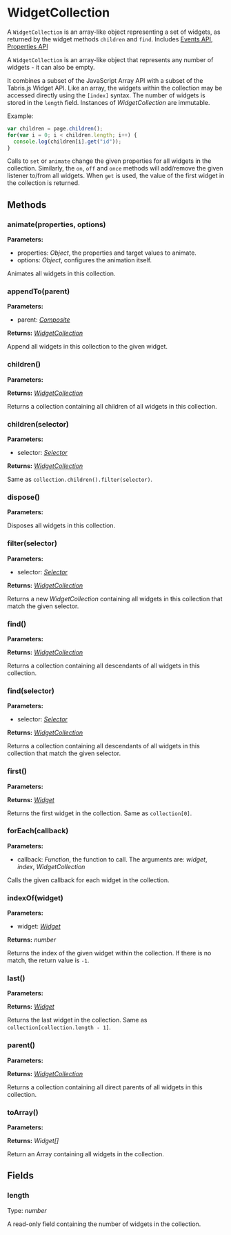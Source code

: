 # WidgetCollection

A `WidgetCollection` is an array-like object representing a set of widgets, as returned by the widget methods `children` and `find`.
Includes [Events API](Events.md), [Properties API](Properties.md)

A `WidgetCollection` is an array-like object that represents any number of widgets - it can also be empty. 

It combines a subset of the JavaScript Array API with a subset of the Tabris.js Widget API. Like an array, the widgets within the collection may be accessed directly using the `[index]` syntax. The number of widgets is stored in the `length` field. Instances of *WidgetCollection* are immutable.

Example:

```js
var children = page.children();
for(var i = 0; i < children.length; i++) {
  console.log(children[i].get("id"));
}
```

Calls to `set` or `animate` change the given properties for all widgets in the collection. Similarly, the `on`, `off` and `once` methods will add/remove the given listener to/from all widgets. When `get` is used, the value of the first widget in the collection is returned. 

## Methods

### animate(properties, options)



**Parameters:** 

- properties: *Object*, the properties and target values to animate.
- options: *Object*, configures the animation itself.

Animates all widgets in this collection.


### appendTo(parent)



**Parameters:** 

- parent: *[Composite](Composite.md)*

**Returns:** *[WidgetCollection](WidgetCollection.md)*

Append all widgets in this collection to the given widget.


### children()



**Parameters:** 



**Returns:** *[WidgetCollection](WidgetCollection.md)*

Returns a collection containing all children of all widgets in this collection.


### children(selector)



**Parameters:** 

- selector: *[Selector](../types.md#selector)*

**Returns:** *[WidgetCollection](WidgetCollection.md)*

Same as `collection.children().filter(selector)`.


### dispose()



**Parameters:** 



Disposes all widgets in this collection.


### filter(selector)



**Parameters:** 

- selector: *[Selector](../types.md#selector)*

**Returns:** *[WidgetCollection](WidgetCollection.md)*

Returns a new *WidgetCollection* containing all widgets in this collection that match the given selector.


### find()



**Parameters:** 



**Returns:** *[WidgetCollection](WidgetCollection.md)*

Returns a collection containing all descendants of all widgets in this collection.


### find(selector)



**Parameters:** 

- selector: *[Selector](../types.md#selector)*

**Returns:** *[WidgetCollection](WidgetCollection.md)*

Returns a collection containing all descendants of all widgets in this collection that match the given selector.


### first()



**Parameters:** 



**Returns:** *[Widget](Widget.md)*

Returns the first widget in the collection. Same as `collection[0]`.


### forEach(callback)



**Parameters:** 

- callback: *Function*, the function to call. The arguments are: *widget*, *index*, *WidgetCollection*

Calls the given callback for each widget in the collection.


### indexOf(widget)



**Parameters:** 

- widget: *[Widget](Widget.md)*

**Returns:** *number*

Returns the index of the given widget within the collection. If there is no match, the return value is `-1`.


### last()



**Parameters:** 



**Returns:** *[Widget](Widget.md)*

Returns the last widget in the collection. Same as `collection[collection.length - 1]`.


### parent()



**Parameters:** 



**Returns:** *[WidgetCollection](WidgetCollection.md)*

Returns a collection containing all direct parents of all widgets in this collection.


### toArray()



**Parameters:** 



**Returns:** *Widget[]*

Return an Array containing all widgets in the collection.



## Fields

### length
Type: *number*

A read-only field containing the number of widgets in the collection.

